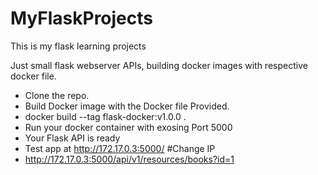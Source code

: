 # MyFlaskProjects
This is my flask learning projects

Just small flask webserver APIs, building docker images with respective docker file. 

- Clone the repo. 
- Build Docker image with the Docker file Provided. 
- docker build --tag flask-docker:v1.0.0 .
- Run your docker container with exosing Port 5000 
- Your Flask API is ready 
- Test app at http://172.17.0.3:5000/   #Change IP
- http://172.17.0.3:5000/api/v1/resources/books?id=1






